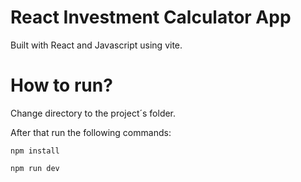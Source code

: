 
# React Investment Calculator App

Built with React and Javascript using vite.

# How to run?
Change directory to the project´s folder.

After that run the following commands:

```
npm install
```

```
npm run dev
```



